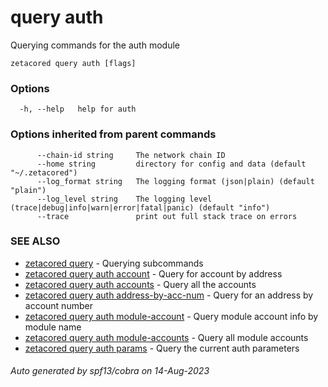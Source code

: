 # query auth

Querying commands for the auth module

```
zetacored query auth [flags]
```

### Options

```
  -h, --help   help for auth
```

### Options inherited from parent commands

```
      --chain-id string     The network chain ID
      --home string         directory for config and data (default "~/.zetacored")
      --log_format string   The logging format (json|plain) (default "plain")
      --log_level string    The logging level (trace|debug|info|warn|error|fatal|panic) (default "info")
      --trace               print out full stack trace on errors
```

### SEE ALSO

* [zetacored query](zetacored_query.md)	 - Querying subcommands
* [zetacored query auth account](zetacored_query_auth_account.md)	 - Query for account by address
* [zetacored query auth accounts](zetacored_query_auth_accounts.md)	 - Query all the accounts
* [zetacored query auth address-by-acc-num](zetacored_query_auth_address-by-acc-num.md)	 - Query for an address by account number
* [zetacored query auth module-account](zetacored_query_auth_module-account.md)	 - Query module account info by module name
* [zetacored query auth module-accounts](zetacored_query_auth_module-accounts.md)	 - Query all module accounts
* [zetacored query auth params](zetacored_query_auth_params.md)	 - Query the current auth parameters

###### Auto generated by spf13/cobra on 14-Aug-2023
